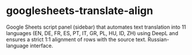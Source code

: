 # googlesheets-translate-align
Google Sheets script panel (sidebar) that automates text translation into 11 languages (EN, DE, FR, ES, PT, IT, GR, PL, HU, ID, ZH) using DeepL and ensures a strict 1:1 alignment of rows with the source text. Russian-language interface.
